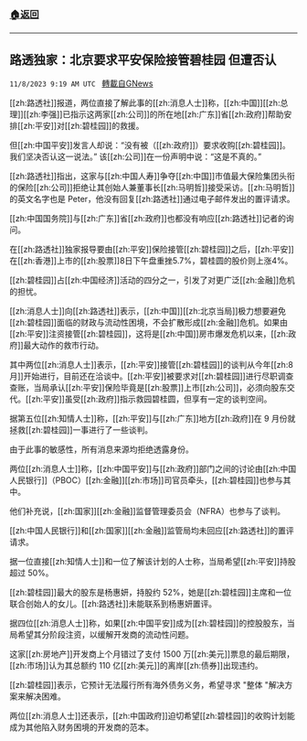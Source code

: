 ###  [:house:返回](README.md)
---


## 路透独家：北京要求平安保险接管碧桂园 但遭否认
`11/8/2023 9:19 AM UTC ` [轉載自GNews](https://gnews.org/articles/1941964)

[[zh:路透社]]报道，两位直接了解此事的[[zh:消息人士]]称，[[zh:中国]][[zh:总理]][[zh:李强]]已指示这两家[[zh:公司]]的所在地[[zh:广东]]省[[zh:政府]]帮助安排[[zh:平安]]对[[zh:碧桂园]]的救援。

但[[zh:中国平安]]发言人却说：“没有被（[[zh:政府]]）要求收购[[zh:碧桂园]]。我们坚决否认这一说法。” 该[[zh:公司]]在一份声明中说：“这是不真的。”

[[zh:路透社]]指出，这家与[[zh:中国人寿]]争夺[[zh:中国]]市值最大保险集团头衔的保险[[zh:公司]]拒绝让其创始人兼董事长[[zh:马明哲]]接受采访。[[zh:马明哲]]的英文名字也是 Peter，他没有回复[[zh:路透社]]通过电子邮件发出的置评请求。

[[zh:中国国务院]]与[[zh:广东]]省[[zh:政府]]也都没有响应[[zh:路透社]]记者的询问。

在[[zh:路透社]]独家报导要由[[zh:平安]]保险接管[[zh:碧桂园]]之后，[[zh:平安]]在[[zh:香港]]上市的[[zh:股票]]8日下午盘重挫5.7%，碧桂圆的股价则上涨4%。

[[zh:碧桂园]]占[[zh:中国经济]]活动的四分之一，引发了对更广泛[[zh:金融]]危机的担忧。

[[zh:消息人士]]向[[zh:路透社]]表示，[[zh:中国]][[zh:北京当局]]极力想要避免[[zh:碧桂园]]面临的财政与流动性困境，不会扩散形成[[zh:金融]]危机。如果由[[zh:平安]]注资接管[[zh:碧桂园]]，这将是[[zh:中国]]房市爆发危机以来，[[zh:政府]]最大动作的救市行动。

其中两位[[zh:消息人士]]表示，[[zh:平安]]接管[[zh:碧桂园]]的谈判从今年[[zh:8月]]开始进行，目前还在洽谈中。[[zh:平安]]被要求对[[zh:碧桂园]]进行尽职调查查账，当局承认[[zh:平安]]保险毕竟是[[zh:股票]]上市[[zh:公司]]，必须向股东交代。[[zh:平安]]虽受[[zh:政府]]指示救园碧桂圆，但享有一定的谈判空间。

据第五位[[zh:知情人士]]称，[[zh:平安]]与[[zh:广东]]地方[[zh:政府]]在 9 月份就拯救[[zh:碧桂园]]一事进行了一些谈判。

由于此事的敏感性，所有消息来源均拒绝透露身份。

两位[[zh:消息人士]]称，[[zh:中国平安]]与[[zh:政府]]部门之间的讨论由[[zh:中国人民银行]]（PBOC）[[zh:金融]][[zh:市场]]司官员牵头，[[zh:碧桂园]]也参与其中。

他们补充说，[[zh:国家]][[zh:金融]]监督管理委员会（NFRA）也参与了谈判。

[[zh:中国人民银行]]和[[zh:国家]][[zh:金融]]监管局均未回应[[zh:路透社]]的置评请求。

据一位直接[[zh:知情人士]]和一位了解该计划的人士称，当局希望[[zh:平安]]持股超过 50%。

[[zh:碧桂园]]最大的股东是杨惠妍，持股约 52%，她是[[zh:碧桂园]]主席和一位联合创始人的女儿。[[zh:路透社]]未能联系到杨惠妍置评。

据四位[[zh:消息人士]]称，如果[[zh:中国平安]]成为[[zh:碧桂园]]的控股股东，当局希望其分阶段注资，以缓解开发商的流动性问题。

这家[[zh:房地产]]开发商上个月错过了支付 1500 万[[zh:美元]]票息的最后期限，[[zh:市场]]认为其总额约 110 亿[[zh:美元]]的离岸[[zh:债券]]出现违约。

[[zh:碧桂园]]表示，它预计无法履行所有海外债务义务，希望寻求 "整体 "解决方案来解决困难。

两位[[zh:消息人士]]还表示，[[zh:中国政府]]迫切希望[[zh:碧桂园]]的收购计划能成为其他陷入财务困境的开发商的范本。
